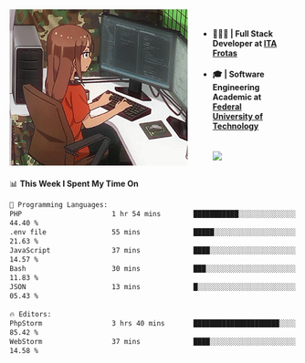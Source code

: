 
<body >
  <div style="display: flex; width: auto; margin-right: 30px ">
    <img align="right" width="312" height="274" style="padding-right:20px; " src="assets/umiko.gif" alt="Computer man" />
    <ul style="flex: 1;">
      <li><h4>🧑🏽‍💻 | Full Stack Developer at <a href="https://itafrotas.com//">ITA Frotas</a></h4></li>
      <li><h4>🎓 | Software Engineering Academic at <a href="http://www.utfpr.edu.br/">Federal University of Technology</a></h4></li>
      <br/>
      <a href="https://skillicons.dev">
        <img src="https://skillicons.dev/icons?i=ts,react,nodejs,go,swift,js,adonis,postgres,c,heroku,gradle,firebase,flutter,docker,aws,java,redis,kubernetes&theme=light&&perline=6 " />
      </a>
    </ul>  
    <br/>
  </div>
</body>


<!--START_SECTION:waka-->
📊 **This Week I Spent My Time On** 

```text
💬 Programming Languages: 
PHP                      1 hr 54 mins        ███████████░░░░░░░░░░░░░░   44.40 % 
.env file                55 mins             █████░░░░░░░░░░░░░░░░░░░░   21.63 % 
JavaScript               37 mins             ████░░░░░░░░░░░░░░░░░░░░░   14.57 % 
Bash                     30 mins             ███░░░░░░░░░░░░░░░░░░░░░░   11.83 % 
JSON                     13 mins             █░░░░░░░░░░░░░░░░░░░░░░░░   05.43 % 

🔥 Editors: 
PhpStorm                 3 hrs 40 mins       █████████████████████░░░░   85.42 % 
WebStorm                 37 mins             ████░░░░░░░░░░░░░░░░░░░░░   14.58 % 
```


<!--END_SECTION:waka-->

<!--
**danielr0d/danielr0d** is a ✨ _special_ ✨ repository because its `README.md` (this file) appears on your GitHub profile.

Here are some ideas to get you started:

- 🔭 I’m currently working on ...
- 🌱 I’m currently learning ...
- 👯 I’m looking to collaborate on ...
- 🤔 I’m looking for help with ...
- 💬 Ask me about ...
- 📫 How to reach me: ...
- 😄 Pronouns: ...
- ⚡ Fun fact: ...
-->
